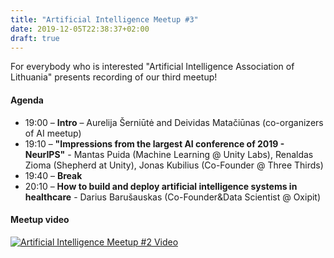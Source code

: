 ```yaml
---
title: "Artificial Intelligence Meetup #3"
date: 2019-12-05T22:38:37+02:00
draft: true
---
```

For everybody who is interested "Artificial Intelligence Association of Lithuania" presents recording of our third meetup!

#### Agenda

- 19:00 – __Intro__ – Aurelija Šerniūtė and Deividas Matačiūnas (co-organizers of AI meetup)
- 19:10 – __"Impressions from the largest AI conference of 2019 - NeurIPS"__ - Mantas Puida (Machine Learning @ Unity Labs), Renaldas Zioma (Shepherd at Unity), Jonas Kubilius (Co-Founder @ Three Thirds)
- 19:40 – __Break__
- 20:10 – __How to build and deploy artificial intelligence systems in healthcare__ - Darius Barušauskas (Co-Founder&Data Scientist @ Oxipit)

#### Meetup video

[![Artificial Intelligence Meetup #2 Video](http://img.youtube.com/vi/mOLK9sNtIkw/hq1.jpg)](https://www.youtube.com/watch?v=mOLK9sNtIkw)
